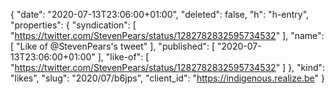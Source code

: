 {
  "date": "2020-07-13T23:06:00+01:00",
  "deleted": false,
  "h": "h-entry",
  "properties": {
    "syndication": [
      "https://twitter.com/StevenPears/status/1282782832595734532"
    ],
    "name": [
      "Like of @StevenPears's tweet"
    ],
    "published": [
      "2020-07-13T23:06:00+01:00"
    ],
    "like-of": [
      "https://twitter.com/StevenPears/status/1282782832595734532"
    ]
  },
  "kind": "likes",
  "slug": "2020/07/b6jps",
  "client_id": "https://indigenous.realize.be"
}
